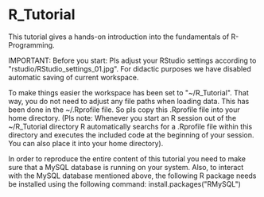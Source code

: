 # R_Tutorial
This tutorial gives a hands-on introduction into the fundamentals of R-Programming.

IMPORTANT: Before you start: Pls adjust your RStudio settings according to "rstudio/RStudio_settings_01.jpg". For didactic purposes we have disabled automatic saving of current workspace.

To make things easier the workspace has been set to "~/R_Tutorial". That way, you do not need to adjust any file paths when loading data.
This has been done in the ~/.Rprofile file. So pls copy this .Rprofile file into your home directory.
(Pls note: Whenever you start an R session out of the ~/R_Tutorial directory R automatically searchs for a .Rprofile file within this directory and executes the included code at the beginning of your session. You can also place it into your home directory).

In order to reproduce the entire content of this tutorial you need to make sure that a MySQL database is running on your system.
Also, to interact with the MySQL database mentioned above, the following R package needs be installed using the following command: install.packages("RMySQL")






